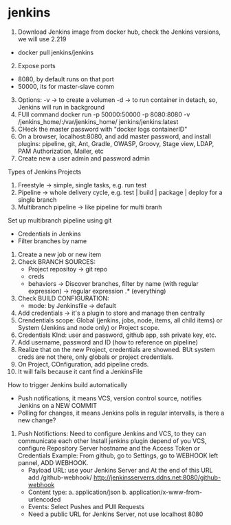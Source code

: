 # jenkins
1. Download Jenkins image from docker hub, check the Jenkins versions, we will use 2.219    
- docker pull jenkins/jenkins
2. Expose ports
- 8080, by default runs on that port
- 50000, its for master-slave comm
3. Options:
-v -> to create a volumen
-d -> to run container in detach, so, Jenkins will run in background
4. FUll command
docker run -p 50000:50000 -p 8080:8080 -v /jenkins_home/:/var/jenkins_home/ jenkins/jenkins:latest
5. CHeck the master password with "docker logs containerID"
6. On a browser, localhost:8080, and add master password, and install plugins: pipeline, git, Ant, Gradle, OWASP, Groovy, Stage view, LDAP, PAM Authorization, Mailer, etc
7. Create new a user admin and password admin


Types of Jenkins Projects
1. Freestyle -> simple, single tasks, e.g. run test
2. Pipeline -> whole delivery cycle, e.g. test | build | package | deploy for a single branch
3. Multibranch pipeline -> like pipeline for multi branh

Set up multibranch pipeline using git
- Credentials in Jenkins
- Filter branches by name
1. Create a new job or new item
2. Check BRANCH SOURCES:
    - Project repositoy -> git repo
    - creds
    - behaviors -> Discover branches, filter by name (with regular expression) -> regular expression .* (everything)
3. Check BUILD CONFIGURATION:
    - mode: by Jenkinsfile -> default
4. Add credentials -> it's a plugin to store and manage then centrally
5. Crendentials scope: Global (jenkins, jobs, node, items, all child items) or System (Jenkins and node only) or Project scope.
6. Credentials KInd: user and password, github app, ssh private key, etc.
7. Add username, password and ID (how to reference on pipeline)
8. Realize that on the new Project, credentials are showned. BUt system creds are not there, only globals or project credentials.
9. On Project, COnfiguration, add pipeline creds.
10. It will fails because it cant find a JenkinsFile

How to trigger Jenkins build automatically
- Push notifications, it means VCS, version control source, notifies Jenkins on a NEW COMMIT
- Polling for changes, it means Jenkins polls in regular intervalls, is there a new change?

1. Push Notifictions:
Need to configure Jenkins and VCS, to they can communicate each other
Install jenkins plugin depend of you VCS, configure Repository Server hostname and the Access Token or Credentials
Example:
    From github, go to Settings, go to WEBHOOK left pannel, ADD WEBHOOK.
    - Payload URL: use your Jenkins Server and At the end of this URL add /github-webhook/
    http://jenkinsserverrs.ddns.net:8080/github-webhook
    - Content type: a. application/json
                    b. application/x-www-from-urlencoded
    - Events: Select Pushes and PUll Requests
    - Need a public URL for Jenkins Server, not use localhost 8080
